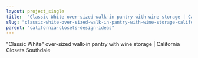 ```yaml
---
layout: project_single
title:  "Classic White over-sized walk-in pantry with wine storage | California Closets Southdale"
slug: "classic-white-over-sized-walk-in-pantry-with-wine-storage-california-closets-southdale"
parent: "california-closets-design-ideas"
---
```

"Classic White" over-sized walk-in pantry with wine storage | California Closets Southdale